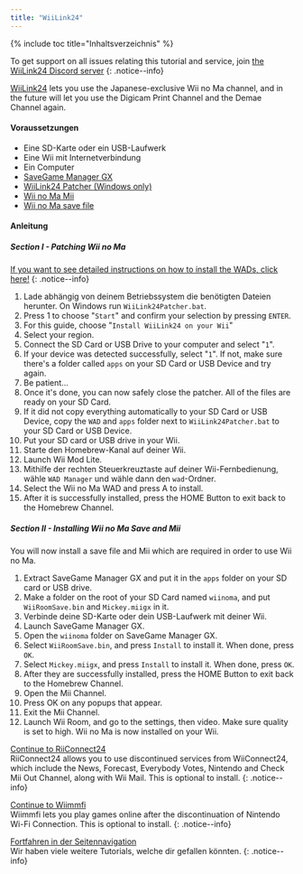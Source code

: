 ```yaml
---
title: "WiiLink24"
---
```


{% include toc title="Inhaltsverzeichnis" %}

To get support on all issues relating this tutorial and service, join [the WiiLink24 Discord server](https://discord.gg/n4ta3w6)
{: .notice--info}

[WiiLink24](https://wiilink24.com/) lets you use the Japanese-exclusive Wii no Ma channel, and in the future will let you use the Digicam Print Channel and the Demae Channel again.

#### Voraussetzungen

* Eine SD-Karte oder ein USB-Laufwerk
* Eine Wii mit Internetverbindung
* Ein Computer
* [SaveGame Manager GX](https://static.wiidatabase.de/SaveGame-Manager-GX-Beta.zip)
* [WiiLink24 Patcher (Windows only)](https://github.com/WiiLink24/WiiLink24-Patcher/releases)
* [Wii no Ma Mii](https://cdn.discordapp.com/attachments/770353472024477727/784849286063718430/Mickey.miigx)
* [Wii no Ma save file](https://cdn.discordapp.com/attachments/782800044830490664/782800227706732555/WiiRoomSave.bin)

#### Anleitung

##### Section I - Patching Wii no Ma

[If you want to see detailed instructions on how to install the WADs, click here!](wiimodlite)
{: .notice--info}

1. Lade abhängig von deinem Betriebssystem die benötigten Dateien herunter. On Windows run `WiiLink24Patcher.bat`.
2. Press 1 to choose "`Start`" and confirm your selection by pressing `ENTER`.
3. For this guide, choose "`Install WiiLink24 on your Wii`"
4. Select your region.
5. Connect the SD Card or USB Drive to your computer and select "`1`".
6. If your device was detected successfully, select "`1`". If not, make sure there's a folder called `apps` on your SD Card or USB Device and try again.
7. Be patient...
8. Once it's done, you can now safely close the patcher. All of the files are ready on your SD Card.
9. If it did not copy everything automatically to your SD Card or USB Device, copy the `WAD` and `apps` folder next to `WiiLink24Patcher.bat` to your SD Card or USB Device.
10. Put your SD card or USB drive in your Wii.
11. Starte den Homebrew-Kanal auf deiner Wii.
12. Launch Wii Mod Lite.
13. Mithilfe der rechten Steuerkreuztaste auf deiner Wii-Fernbedienung, wähle `WAD Manager` und wähle dann den `wad`-Ordner.
14. Select the Wii no Ma WAD and press A to install.
15. After it is successfully installed, press the HOME Button to exit back to the Homebrew Channel.

##### Section II - Installing Wii no Ma Save and Mii

You will now install a save file and Mii which are required in order to use Wii no Ma.

1. Extract SaveGame Manager GX and put it in the `apps` folder on your SD card or USB drive.
2. Make a folder on the root of your SD Card named `wiinoma`, and put `WiiRoomSave.bin` and `Mickey.miigx` in it.
3. Verbinde deine SD-Karte oder dein USB-Laufwerk mit deiner Wii.
4. Launch SaveGame Manager GX.
5. Open the `wiinoma` folder on SaveGame Manager GX.
6. Select `WiiRoomSave.bin`, and press `Install` to install it. When done, press `OK`.
7. Select `Mickey.miigx`, and press `Install` to install it. When done, press `OK`.
8. After they are successfully installed, press the HOME Button to exit back to the Homebrew Channel.
9. Open the Mii Channel.
10. Press OK on any popups that appear.
11. Exit the Mii Channel.
12. Launch Wii Room, and go to the settings, then video. Make sure quality is set to high. Wii no Ma is now installed on your Wii.

[Continue to RiiConnect24](riiconnect24)<br> RiiConnect24 allows you to use discontinued services from WiiConnect24, which include the News, Forecast, Everybody Votes, Nintendo and Check Mii Out Channel, along with Wii Mail. This is optional to install.
{: .notice--info}

[Continue to Wiimmfi](wiimmfi)<br> Wiimmfi lets you play games online after the discontinuation of Nintendo Wi-Fi Connection. This is optional to install.
{: .notice--info}

[Fortfahren in der Seitennavigation](site-navigation)<br> Wir haben viele weitere Tutorials, welche dir gefallen könnten.
{: .notice--info}
